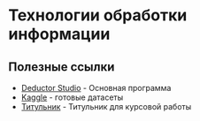 # Технологии обработки информации
## Полезные ссылки
- [Deductor Studio](https://basegroup.ru/deductor/download) - Основная программа
- [Kaggle](https://www.kaggle.com/datasets) - готовые датасеты
- [Титульник](-) - Титульник для курсовой работы
